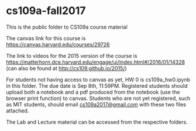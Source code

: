 # cs109a-fall2017

This is the public folder to CS109a course material

The canvas link for this course is https://canvas.harvard.edu/courses/29726

The link to videos for the 2015 version of the course is https://matterhorn.dce.harvard.edu/engage/ui/index.html#/2016/01/14328 (can also be found at http://cs109.github.io/2015/) 

For students not having access to canvas as yet, HW 0 is cs109a_hw0.ipynb in this folder. The due date is Sep 8th, 11:59PM. Registered students should upload both a notebook and a pdf produced from the notebook (use the browser print function) to canvas. Students who are not yet registered, such as MIT students, should email cs109a2017@gmail.com with these two files attached.

The Lab and Lecture material can be accessed from the respective folders.
